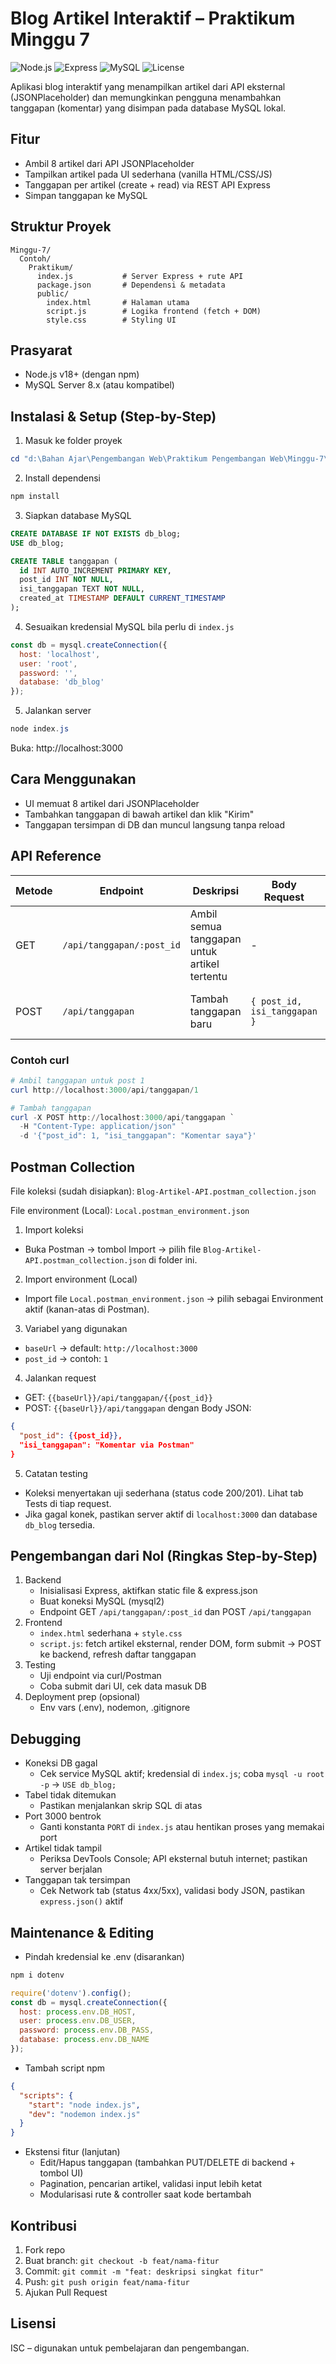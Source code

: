# Blog Artikel Interaktif – Praktikum Minggu 7

![Node.js](https://img.shields.io/badge/Node.js-v18%2B-339933?logo=node.js&logoColor=white)
![Express](https://img.shields.io/badge/Express-5.x-000000?logo=express&logoColor=white)
![MySQL](https://img.shields.io/badge/MySQL-8.x-4479A1?logo=mysql&logoColor=white)
![License](https://img.shields.io/badge/License-ISC-lightgrey)

Aplikasi blog interaktif yang menampilkan artikel dari API eksternal (JSONPlaceholder) dan memungkinkan pengguna menambahkan tanggapan (komentar) yang disimpan pada database MySQL lokal.

## Fitur

- Ambil 8 artikel dari API JSONPlaceholder
- Tampilkan artikel pada UI sederhana (vanilla HTML/CSS/JS)
- Tanggapan per artikel (create + read) via REST API Express
- Simpan tanggapan ke MySQL

## Struktur Proyek

```
Minggu-7/
  Contoh/
    Praktikum/
      index.js           # Server Express + rute API
      package.json       # Dependensi & metadata
      public/
        index.html       # Halaman utama
        script.js        # Logika frontend (fetch + DOM)
        style.css        # Styling UI
```

## Prasyarat

- Node.js v18+ (dengan npm)
- MySQL Server 8.x (atau kompatibel)

## Instalasi & Setup (Step-by-Step)

1) Masuk ke folder proyek
```powershell
cd "d:\Bahan Ajar\Pengembangan Web\Praktikum Pengembangan Web\Minggu-7\Contoh\Praktikum"
```

2) Install dependensi
```powershell
npm install
```

3) Siapkan database MySQL
```sql
CREATE DATABASE IF NOT EXISTS db_blog;
USE db_blog;

CREATE TABLE tanggapan (
  id INT AUTO_INCREMENT PRIMARY KEY,
  post_id INT NOT NULL,
  isi_tanggapan TEXT NOT NULL,
  created_at TIMESTAMP DEFAULT CURRENT_TIMESTAMP
);
```

4) Sesuaikan kredensial MySQL bila perlu di `index.js`
```js
const db = mysql.createConnection({
  host: 'localhost',
  user: 'root',
  password: '',
  database: 'db_blog'
});
```

5) Jalankan server
```powershell
node index.js
```
Buka: http://localhost:3000

## Cara Menggunakan

- UI memuat 8 artikel dari JSONPlaceholder
- Tambahkan tanggapan di bawah artikel dan klik "Kirim"
- Tanggapan tersimpan di DB dan muncul langsung tanpa reload

## API Reference

| Metode | Endpoint                  | Deskripsi                                       | Body Request               | Contoh Respons |
|--------|---------------------------|-------------------------------------------------|---------------------------|----------------|
| GET    | `/api/tanggapan/:post_id` | Ambil semua tanggapan untuk artikel tertentu    | -                         | Array objek    |
| POST   | `/api/tanggapan`          | Tambah tanggapan baru                           | `{ post_id, isi_tanggapan }` | `{ message: 'Tanggapan berhasil disimpan!' }` |

### Contoh curl
```powershell
# Ambil tanggapan untuk post 1
curl http://localhost:3000/api/tanggapan/1

# Tambah tanggapan
curl -X POST http://localhost:3000/api/tanggapan `
  -H "Content-Type: application/json" `
  -d '{"post_id": 1, "isi_tanggapan": "Komentar saya"}'
```

## Postman Collection

File koleksi (sudah disiapkan): `Blog-Artikel-API.postman_collection.json`

File environment (Local): `Local.postman_environment.json`

1) Import koleksi
  - Buka Postman → tombol Import → pilih file `Blog-Artikel-API.postman_collection.json` di folder ini.

2) Import environment (Local)
  - Import file `Local.postman_environment.json` → pilih sebagai Environment aktif (kanan-atas di Postman).

3) Variabel yang digunakan
  - `baseUrl` → default: `http://localhost:3000`
  - `post_id` → contoh: `1`

4) Jalankan request
  - GET: `{{baseUrl}}/api/tanggapan/{{post_id}}`
  - POST: `{{baseUrl}}/api/tanggapan` dengan Body JSON:

```json
{
  "post_id": {{post_id}},
  "isi_tanggapan": "Komentar via Postman"
}
```

5) Catatan testing
  - Koleksi menyertakan uji sederhana (status code 200/201). Lihat tab Tests di tiap request.
  - Jika gagal konek, pastikan server aktif di `localhost:3000` dan database `db_blog` tersedia.

## Pengembangan dari Nol (Ringkas Step-by-Step)

1. Backend
   - Inisialisasi Express, aktifkan static file & express.json
   - Buat koneksi MySQL (mysql2)
   - Endpoint GET `/api/tanggapan/:post_id` dan POST `/api/tanggapan`
2. Frontend
   - `index.html` sederhana + `style.css`
   - `script.js`: fetch artikel eksternal, render DOM, form submit → POST ke backend, refresh daftar tanggapan
3. Testing
   - Uji endpoint via curl/Postman
   - Coba submit dari UI, cek data masuk DB
4. Deployment prep (opsional)
   - Env vars (.env), nodemon, .gitignore

## Debugging

- Koneksi DB gagal
  - Cek service MySQL aktif; kredensial di `index.js`; coba `mysql -u root -p` → `USE db_blog;`
- Tabel tidak ditemukan
  - Pastikan menjalankan skrip SQL di atas
- Port 3000 bentrok
  - Ganti konstanta `PORT` di `index.js` atau hentikan proses yang memakai port
- Artikel tidak tampil
  - Periksa DevTools Console; API eksternal butuh internet; pastikan server berjalan
- Tanggapan tak tersimpan
  - Cek Network tab (status 4xx/5xx), validasi body JSON, pastikan `express.json()` aktif

## Maintenance & Editing

- Pindah kredensial ke .env (disarankan)
```powershell
npm i dotenv
```
```js
require('dotenv').config();
const db = mysql.createConnection({
  host: process.env.DB_HOST,
  user: process.env.DB_USER,
  password: process.env.DB_PASS,
  database: process.env.DB_NAME
});
```
- Tambah script npm
```json
{
  "scripts": {
    "start": "node index.js",
    "dev": "nodemon index.js"
  }
}
```
- Ekstensi fitur (lanjutan)
  - Edit/Hapus tanggapan (tambahkan PUT/DELETE di backend + tombol UI)
  - Pagination, pencarian artikel, validasi input lebih ketat
  - Modularisasi rute & controller saat kode bertambah

## Kontribusi

1. Fork repo
2. Buat branch: `git checkout -b feat/nama-fitur`
3. Commit: `git commit -m "feat: deskripsi singkat fitur"`
4. Push: `git push origin feat/nama-fitur`
5. Ajukan Pull Request

## Lisensi

ISC – digunakan untuk pembelajaran dan pengembangan.
